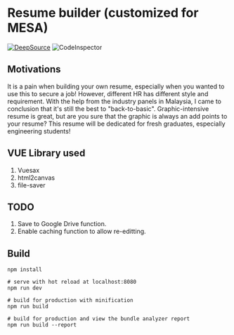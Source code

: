 # Resume builder (customized for MESA)

[![DeepSource](https://deepsource.io/gh/khvmaths/resume.svg/?label=active+issues&show_trend=true)](https://deepsource.io/gh/khvmaths/resume/?ref=repository-badge)
![CodeInspector](https://www.code-inspector.com/project/17315/status/svg)

## Motivations

It is a pain when building your own resume, especially when you wanted to use this to secure a job! However, different HR has different style and requirement. With the help from the industry panels in Malaysia, I came to conclusion that it's still the best to "back-to-basic". Graphic-intensive resume is great, but are you sure that the graphic is always an add points to your resume? This resume will be dedicated for fresh graduates, especially engineering students!

## VUE Library used
1. Vuesax
2. html2canvas
3. file-saver

## TODO
1. Save to Google Drive function.
2. Enable caching function to allow re-editting.

## Build
```# install dependencies
npm install

# serve with hot reload at localhost:8080
npm run dev

# build for production with minification
npm run build

# build for production and view the bundle analyzer report
npm run build --report
```

